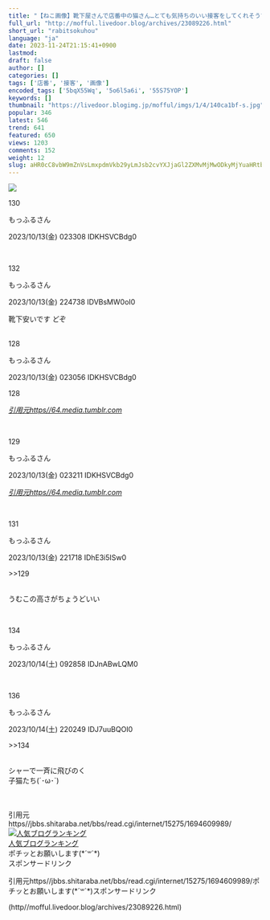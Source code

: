 ```yaml
---
title: "【ねこ画像】靴下屋さんで店番中の猫さん…とても気持ちのいい接客をしてくれそうですねwww "
full_url: "http://mofful.livedoor.blog/archives/23089226.html"
short_url: "rabitsokuhou"
language: "ja"
date: 2023-11-24T21:15:41+0900
lastmod: 
draft: false
author: []
categories: []
tags: ['店番', '接客', '画像']
encoded_tags: ['5bqX55Wq', '5o6l5a6i', '55S75YOP']
keywords: []
thumbnail: "https://livedoor.blogimg.jp/mofful/imgs/1/4/140ca1bf-s.jpg"
popular: 346
latest: 546
trend: 641
featured: 650
views: 1203
comments: 152
weight: 12
slug: aHR0cC8vbW9mZnVsLmxpdmVkb29yLmJsb2cvYXJjaGl2ZXMvMjMwODkyMjYuaHRtbA==
---
```


![](https://livedoor.blogimg.jp/mofful/imgs/1/4/140ca1bf-s.jpg)

<div><p class='t_h'>130 <p>もっふるさん</p> <p> 2023/10/13(金) 023308 IDKHSVCBdg0</p></p><br><p class='t_h'>132 <p>もっふるさん</p> <p>2023/10/13(金) 224738 IDVBsMW0oI0</p></p><p class='t_b'>靴下安いです どぞ</p><br>128 <p>もっふるさん</p> <p> 2023/10/13(金) 023056 IDKHSVCBdg0</p><p>128</p><a href='https//64.media.tumblr.com/274e3b49765fdb838b2ff74f6240f483/325740ea1f73d9a7-fc/s1280x1920/80cbf3c81e815df53020a9dd3e3fb06ec4200633.jpg' target='_blank' title=''><i><p>引用元https//64.media.tumblr.com<br></p></i></a><br> <p class='t_h'>129 <p>もっふるさん</p> <p> 2023/10/13(金) 023211 IDKHSVCBdg0</p></p> <a href='https//64.media.tumblr.com/1c849de66bbb14dbd0903031653bfcee/911341f603a14622-e9/s640x960/1a29e1467349c4ad5cb36b1df00d39f8218fb151.jpg' target='_blank' title=''><i><p>引用元https//64.media.tumblr.com<br></p></i></a><br> <p class='t_h t_i'>131 <p>もっふるさん</p> <p> 2023/10/13(金) 221718 IDhE3i5ISw0</p></p> <p class='t_b t_i'><p class='anchor'>>>129</p><br>うむこの高さがちょうどいい</p><br> <p class='t_h'>134 <p>もっふるさん</p> <p> 2023/10/14(土) 092858 IDJnABwLQM0</p></p> <p class='t_b'><br></p> <p class='t_h t_i'>136 <p>もっふるさん</p> <p> 2023/10/14(土) 220249 IDJ7uuBQOI0</p></p> <p class='t_b t_i'><p class='anchor'>>>134</p><br>シャーで一斉に飛びのく<br>子猫たち(´･ω･`)</p><br> <br>引用元<br>https//jbbs.shitaraba.net/bbs/read.cgi/internet/15275/1694609989/<br><a href='//blog.with2.net/link/?2036932'><img src='https//blog.with2.net/img/banner/banner_21.gif' title='人気ブログランキング'></a><br><a href='//blog.with2.net/link/?2036932'>人気ブログランキング</a><br>ポチッとお願いします(*´꒳`*)<br>スポンサードリンク<br><img border='0' width='1' height='1' src='https//www11.a8.net/0.gif?a8mat=3BDUGQ+4RHMA+2HOM+BS629' alt=''> <p>引用元https//jbbs.shitaraba.net/bbs/read.cgi/internet/15275/1694609989/ポチッとお願いします(*´꒳`*)スポンサードリンク</p></div>

(http//mofful.livedoor.blog/archives/23089226.html)
